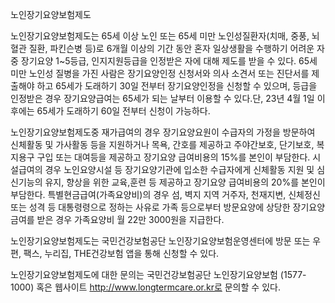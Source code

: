 노인장기요양보험제도

노인장기요양보험제도는 65세 이상 노인 또는 65세 미만 노인성질환자(치매, 중풍, 뇌혈관 질환, 파킨슨병 등)로 6개월 이상의 기간 동안 혼자 일상생활을 수행하기 어려운 자 중 장기요양 1~5등급, 인지지원등급을 인정받은 자에 대해 제도를 받을 수 있다. 65세 미만 노인성 질병을 가진 사람은 장기요양인정 신청서와 의사 소견서 또는 진단서를 제출해야 하고 65세가 도래하기 30일 전부터 장기요양인정을 신청할 수 있으며, 등급을 인정받은 경우 장기요양급여는 65세가 되는 날부터 이용할 수 있다.단, 23년 4월 1일 이후에는 65세가 도래하기 60일 전부터 신청이 가능하다.

노인장기요양보험제도중 재가급여의 경우 장기요양요원이 수급자의 가정을 방문하여 신체활동 및 가사활동 등을 지원하거나 목욕, 간호를 제공하고 주야간보호, 단기보호, 복지용구 구입 또는 대여등을 제공하고 장기요양 급여비용의 15%를 본인이 부담한다.
시설급여의 경우 노인요양시설 등 장기요양기관에 입소한 수급자에게 신체활동 지원 및 심신기능의 유지, 향상을 위한 교육,훈련 등 제공하고 장기요양 급여비용의 20%를 본인이 부담한다.
특별현금급여(가족요양비)의 경우 섬, 벽지 지역 거주자, 천재지변, 신체정신 또는 성격 등 대통령령으로 정하는 사유로 가족 등으로부터 방문요양에 상당한 장기요양금여를 받은 경우 가족요양비 월 22만 3000원을 지급한다.

노인장기요양보험제도는 국민건강보험공단 노인장기요양보험운영센터에 방문 또는 우편, 팩스, 누리집, THE건강보험 앱을 통해 신청할 수 있다.

노인장기요양보험제도에 대한 문의는 국민건강보험공단 노인장기요양보험 (1577-1000) 혹은 웹사이트 http://www.longtermcare.or.kr로 문의할 수 있다.